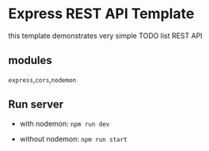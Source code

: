 # Express REST API Template

this template demonstrates very simple TODO list REST API

## modules

`express`,`cors`,`nodemon`

## Run server

- with nodemon: `npm run dev`

- without nodemon: `npm run start`